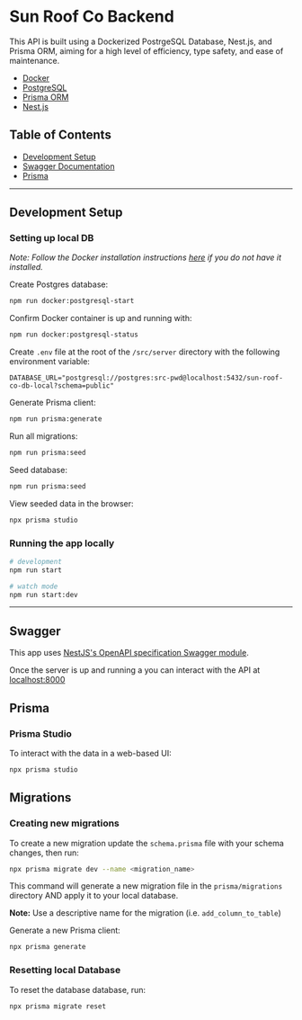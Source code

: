 # Sun Roof Co Backend

This API is built using a Dockerized PostrgeSQL Database, Nest.js, and Prisma ORM, aiming for a high level of efficiency, type safety, and ease of maintenance.

- [Docker](https://www.docker.com/get-started/)
- [PostgreSQL](https://www.postgresql.org/docs/)
- [Prisma ORM](https://www.prisma.io/docs/orm/overview/introduction/what-is-prisma)
- [Nest.js](https://docs.nestjs.com/)

## Table of Contents

- [Development Setup](#development-setup)
- [Swagger Documentation](#swagger)
- [Prisma](#prisma)

---

## Development Setup

### Setting up local DB

_Note: Follow the Docker installation instructions [here](https://docs.docker.com/desktop/install/mac-install/) if you do not have it installed._

Create Postgres database:

```bash
npm run docker:postgresql-start
```

Confirm Docker container is up and running with:

```bash
npm run docker:postgresql-status
```

Create `.env` file at the root of the `/src/server` directory with the following environment variable:

```
DATABASE_URL="postgresql://postgres:src-pwd@localhost:5432/sun-roof-co-db-local?schema=public"
```

Generate Prisma client:

```bash
npm run prisma:generate
```

Run all migrations:

```bash
npm run prisma:seed
```

Seed database:

```bash
npm run prisma:seed
```

View seeded data in the browser:

```bash
npx prisma studio
```

### Running the app locally

```bash
# development
npm run start

# watch mode
npm run start:dev
```

---

## Swagger

This app uses [NestJS's OpenAPI specification Swagger module](https://docs.nestjs.com/openapi/introduction).

Once the server is up and running a you can interact with the API at [localhost:8000](http://localhost:8000/api)

## Prisma

### Prisma Studio

To interact with the data in a web-based UI:

```bash
npx prisma studio
```

## Migrations

### Creating new migrations

To create a new migration update the `schema.prisma` file with your schema changes, then run:

```bash
npx prisma migrate dev --name <migration_name>
```

This command will generate a new migration file in the `prisma/migrations` directory AND apply it to your local database.

**Note:** Use a descriptive name for the migration (i.e. `add_column_to_table`)

Generate a new Prisma client:

```bash
npx prisma generate
```

### Resetting local Database

To reset the database database, run:

```bash
npx prisma migrate reset
```
